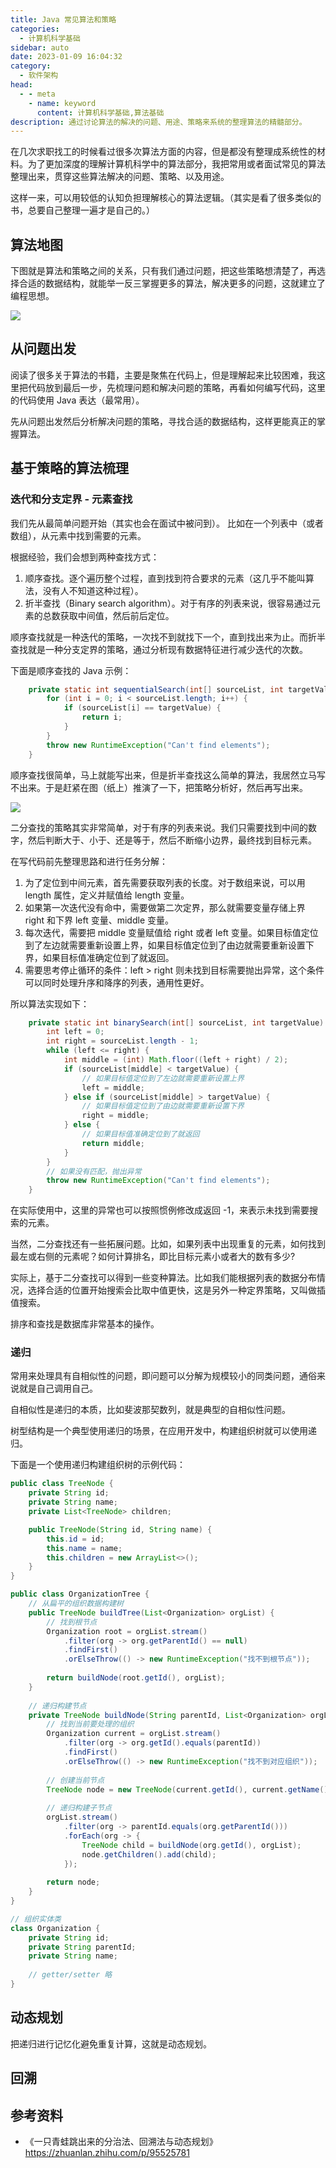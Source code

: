 ```yaml
---
title: Java 常见算法和策略
categories: 
  - 计算机科学基础
sidebar: auto
date: 2023-01-09 16:04:32
category: 
  - 软件架构
head:
  - - meta
    - name: keyword
      content: 计算机科学基础,算法基础
description: 通过讨论算法的解决的问题、用途、策略来系统的整理算法的精髓部分。
---
```


在几次求职找工的时候看过很多次算法方面的内容，但是都没有整理成系统性的材料。为了更加深度的理解计算机科学中的算法部分，我把常用或者面试常见的算法整理出来，贯穿这些算法解决的问题、策略、以及用途。

这样一来，可以用较低的认知负担理解核心的算法逻辑。（其实是看了很多类似的书，总要自己整理一遍才是自己的。）

## 算法地图

下图就是算法和策略之间的关系，只有我们通过问题，把这些策略想清楚了，再选择合适的数据结构，就能举一反三掌握更多的算法，解决更多的问题，这就建立了编程思想。

![](./core-of-algorithm/map-of-algorithm.png)

## 从问题出发

阅读了很多关于算法的书籍，主要是聚焦在代码上，但是理解起来比较困难，我这里把代码放到最后一步，先梳理问题和解决问题的策略，再看如何编写代码，这里的代码使用 Java 表达（最常用）。

先从问题出发然后分析解决问题的策略，寻找合适的数据结构，这样更能真正的掌握算法。

## 基于策略的算法梳理

### 迭代和分支定界 - 元素查找

我们先从最简单问题开始（其实也会在面试中被问到）。 比如在一个列表中（或者数组），从元素中找到需要的元素。 

根据经验，我们会想到两种查找方式：

1. 顺序查找。逐个遍历整个过程，直到找到符合要求的元素（这几乎不能叫算法，没有人不知道这种过程）。
2. 折半查找（Binary search algorithm）。对于有序的列表来说，很容易通过元素的总数获取中间值，然后前后定位。

顺序查找就是一种迭代的策略，一次找不到就找下一个，直到找出来为止。而折半查找就是一种分支定界的策略，通过分析现有数据特征进行减少迭代的次数。

下面是顺序查找的 Java 示例：

```java
    private static int sequentialSearch(int[] sourceList, int targetValue) {
        for (int i = 0; i < sourceList.length; i++) {
            if (sourceList[i] == targetValue) {
                return i;
            }
        }
        throw new RuntimeException("Can't find elements");
    }
```

顺序查找很简单，马上就能写出来，但是折半查找这么简单的算法，我居然立马写不出来。于是赶紧在图（纸上）推演了一下，把策略分析好，然后再写出来。

![](./core-of-algorithm/binary-search.png)

二分查找的策略其实非常简单，对于有序的列表来说。我们只需要找到中间的数字，然后判断大于、小于、还是等于，然后不断缩小边界，最终找到目标元素。

在写代码前先整理思路和进行任务分解：

1. 为了定位到中间元素，首先需要获取列表的长度。对于数组来说，可以用 length 属性，定义并赋值给 length 变量。
2. 如果第一次迭代没有命中，需要做第二次定界，那么就需要变量存储上界 right 和下界 left 变量、middle 变量。
3. 每次迭代，需要把 middle 变量赋值给 right 或者 left 变量。如果目标值定位到了左边就需要重新设置上界，如果目标值定位到了由边就需要重新设置下界，如果目标值准确定位到了就返回。
4. 需要思考停止循环的条件：left > right 则未找到目标需要抛出异常，这个条件可以同时处理升序和降序的列表，通用性更好。

所以算法实现如下：

```java
    private static int binarySearch(int[] sourceList, int targetValue) {
        int left = 0;
        int right = sourceList.length - 1;
        while (left <= right) {
            int middle = (int) Math.floor((left + right) / 2);
            if (sourceList[middle] < targetValue) {
                // 如果目标值定位到了左边就需要重新设置上界
                left = middle;
            } else if (sourceList[middle] > targetValue) {
                // 如果目标值定位到了由边就需要重新设置下界
                right = middle;
            } else {
                // 如果目标值准确定位到了就返回
                return middle;
            }
        }
        // 如果没有匹配，抛出异常
        throw new RuntimeException("Can't find elements");
    }
```

在实际使用中，这里的异常也可以按照惯例修改成返回 -1，来表示未找到需要搜索的元素。

当然，二分查找还有一些拓展问题。比如，如果列表中出现重复的元素，如何找到最左或右侧的元素呢？如何计算排名，即比目标元素小或者大的数有多少?

实际上，基于二分查找可以得到一些变种算法。比如我们能根据列表的数据分布情况，选择合适的位置开始搜索会比取中值更快，这是另外一种定界策略，又叫做插值搜索。

排序和查找是数据库非常基本的操作。

### 递归 

常用来处理具有自相似性的问题，即问题可以分解为规模较小的同类问题，通俗来说就是自己调用自己。

自相似性是递归的本质，比如斐波那契数列，就是典型的自相似性问题。

树型结构是一个典型使用递归的场景，在应用开发中，构建组织树就可以使用递归。

下面是一个使用递归构建组织树的示例代码：

```java
public class TreeNode {
    private String id;
    private String name; 
    private List<TreeNode> children;

    public TreeNode(String id, String name) {
        this.id = id;
        this.name = name;
        this.children = new ArrayList<>();
    }
}

public class OrganizationTree {
    // 从扁平的组织数据构建树
    public TreeNode buildTree(List<Organization> orgList) {
        // 找到根节点
        Organization root = orgList.stream()
            .filter(org -> org.getParentId() == null)
            .findFirst()
            .orElseThrow(() -> new RuntimeException("找不到根节点"));
            
        return buildNode(root.getId(), orgList);
    }
    
    // 递归构建节点
    private TreeNode buildNode(String parentId, List<Organization> orgList) {
        // 找到当前要处理的组织
        Organization current = orgList.stream()
            .filter(org -> org.getId().equals(parentId))
            .findFirst()
            .orElseThrow(() -> new RuntimeException("找不到对应组织"));
            
        // 创建当前节点    
        TreeNode node = new TreeNode(current.getId(), current.getName());
        
        // 递归构建子节点
        orgList.stream()
            .filter(org -> parentId.equals(org.getParentId()))
            .forEach(org -> {
                TreeNode child = buildNode(org.getId(), orgList);
                node.getChildren().add(child);
            });
            
        return node;
    }
}

// 组织实体类
class Organization {
    private String id;
    private String parentId;
    private String name;
    
    // getter/setter 略
}

```

## 动态规划

把递归进行记忆化避免重复计算，这就是动态规划。


## 回溯



## 参考资料

- 《一只青蛙跳出来的分治法、回溯法与动态规划》 https://zhuanlan.zhihu.com/p/95525781